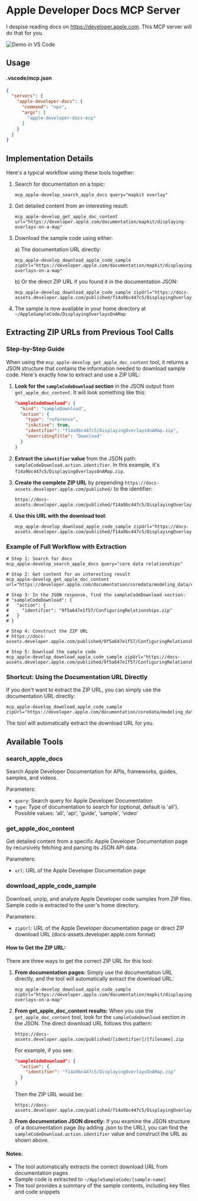 # Apple Developer Docs MCP Server

I despise reading docs on https://developer.apple.com.  This MCP server will do that for you.


![Demo in VS Code](demos/download-sample-code.gif)

## Usage

#### .vscode/mcp.json
```json
{
  "servers": {
    "apple-developer-docs": {
      "command": "npx",
      "args": [
        "apple-developer-docs-mcp"
      ]
    }
  }
}
```

## Implementation Details

Here's a typical workflow using these tools together:

1. Search for documentation on a topic:
   ```
   mcp_apple-develop_search_apple_docs query="mapkit overlay"
   ```

2. Get detailed content from an interesting result:
   ```
   mcp_apple-develop_get_apple_doc_content url="https://developer.apple.com/documentation/mapkit/displaying-overlays-on-a-map"
   ```

3. Download the sample code using either:
   
   a) The documentation URL directly:
   ```
   mcp_apple-develop_download_apple_code_sample zipUrl="https://developer.apple.com/documentation/mapkit/displaying-overlays-on-a-map"
   ```
   
   b) Or the direct ZIP URL if you found it in the documentation JSON:
   ```
   mcp_apple-develop_download_apple_code_sample zipUrl="https://docs-assets.developer.apple.com/published/f14a9bc447c5/DisplayingOverlaysOnAMap.zip"
   ```

4. The sample is now available in your home directory at `~/AppleSampleCode/DisplayingOverlaysOnAMap`

## Extracting ZIP URLs from Previous Tool Calls

### Step-by-Step Guide

When using the `mcp_apple-develop_get_apple_doc_content` tool, it returns a JSON structure that contains the information needed to download sample code. Here's exactly how to extract and use a ZIP URL:

1. **Look for the `sampleCodeDownload` section** in the JSON output from `get_apple_doc_content`. It will look something like this:

   ```json
   "sampleCodeDownload": {
     "kind": "sampleDownload",
     "action": {
       "type": "reference",
       "isActive": true,
       "identifier": "f14a9bc447c5/DisplayingOverlaysOnAMap.zip",
       "overridingTitle": "Download"
     }
   }
   ```

2. **Extract the `identifier` value** from the JSON path: `sampleCodeDownload.action.identifier`. In this example, it's `f14a9bc447c5/DisplayingOverlaysOnAMap.zip`.

3. **Create the complete ZIP URL** by prepending `https://docs-assets.developer.apple.com/published/` to the identifier:
   ```
   https://docs-assets.developer.apple.com/published/f14a9bc447c5/DisplayingOverlaysOnAMap.zip
   ```

4. **Use this URL with the download tool**:
   ```
   mcp_apple-develop_download_apple_code_sample zipUrl="https://docs-assets.developer.apple.com/published/f14a9bc447c5/DisplayingOverlaysOnAMap.zip"
   ```

### Example of Full Workflow with Extraction

```
# Step 1: Search for docs
mcp_apple-develop_search_apple_docs query="core data relationships"

# Step 2: Get content for an interesting result
mcp_apple-develop_get_apple_doc_content url="https://developer.apple.com/documentation/coredata/modeling_data/configuring_relationships"

# Step 3: In the JSON response, find the sampleCodeDownload section:
# "sampleCodeDownload": {
#   "action": {
#     "identifier": "9f5a647e1f57/ConfiguringRelationships.zip"
#   }
# }

# Step 4: Construct the ZIP URL
# https://docs-assets.developer.apple.com/published/9f5a647e1f57/ConfiguringRelationships.zip

# Step 5: Download the sample code
mcp_apple-develop_download_apple_code_sample zipUrl="https://docs-assets.developer.apple.com/published/9f5a647e1f57/ConfiguringRelationships.zip"
```

### Shortcut: Using the Documentation URL Directly

If you don't want to extract the ZIP URL, you can simply use the documentation URL directly:

```
mcp_apple-develop_download_apple_code_sample zipUrl="https://developer.apple.com/documentation/coredata/modeling_data/configuring_relationships"
```

The tool will automatically extract the download URL for you.

## Available Tools

### search_apple_docs
Search Apple Developer Documentation for APIs, frameworks, guides, samples, and videos.

Parameters:
- `query`: Search query for Apple Developer Documentation
- `type`: Type of documentation to search for (optional, default is 'all'). Possible values: 'all', 'api', 'guide', 'sample', 'video'

### get_apple_doc_content
Get detailed content from a specific Apple Developer Documentation page by recursively fetching and parsing its JSON API data.

Parameters:
- `url`: URL of the Apple Developer Documentation page

### download_apple_code_sample
Download, unzip, and analyze Apple Developer code samples from ZIP files. Sample code is extracted to the user's home directory.

Parameters:
- `zipUrl`: URL of the Apple Developer documentation page or direct ZIP download URL (docs-assets.developer.apple.com format)

#### How to Get the ZIP URL:
There are three ways to get the correct ZIP URL for this tool:

1. **From documentation pages:** Simply use the documentation URL directly, and the tool will automatically extract the download URL:
   ```
   mcp_apple-develop_download_apple_code_sample zipUrl="https://developer.apple.com/documentation/mapkit/displaying-overlays-on-a-map"
   ```

2. **From get_apple_doc_content results:** When you use the `get_apple_doc_content` tool, look for the `sampleCodeDownload` section in the JSON. The direct download URL follows this pattern:
   ```
   https://docs-assets.developer.apple.com/published/[identifier]/[filename].zip
   ```
   For example, if you see:
   ```json
   "sampleCodeDownload": {
     "action": {
       "identifier": "f14a9bc447c5/DisplayingOverlaysOnAMap.zip"
     }
   }
   ```
   Then the ZIP URL would be:
   ```
   https://docs-assets.developer.apple.com/published/f14a9bc447c5/DisplayingOverlaysOnAMap.zip
   ```

3. **From documentation JSON directly:** If you examine the JSON structure of a documentation page (by adding .json to the URL), you can find the `sampleCodeDownload.action.identifier` value and construct the URL as shown above.

#### Notes:
- The tool automatically extracts the correct download URL from documentation pages
- Sample code is extracted to `~/AppleSampleCode/[sample-name]`
- The tool provides a summary of the sample contents, including key files and code snippets
